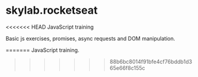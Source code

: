 # skylab.rocketseat
<<<<<<< HEAD
JavaScript training 

Basic js exercises, promises, async requests and DOM manipulation.

=======
JavaScript training.
>>>>>>> 88b6bc8014f91bfe4cf76bddb1d365e66f8c155c
